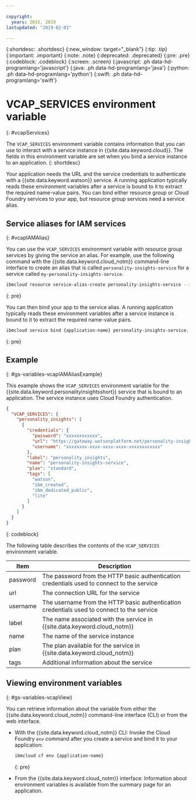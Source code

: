 ```yaml
---

copyright:
  years: 2015, 2019
lastupdated: "2019-02-01"

---
```


{:shortdesc: .shortdesc}
{:new_window: target="_blank"}
{:tip: .tip}
{:important: .important}
{:note: .note}
{:deprecated: .deprecated}
{:pre: .pre}
{:codeblock: .codeblock}
{:screen: .screen}
{:javascript: .ph data-hd-programlang='javascript'}
{:java: .ph data-hd-programlang='java'}
{:python: .ph data-hd-programlang='python'}
{:swift: .ph data-hd-programlang='swift'}

# VCAP\_SERVICES environment variable
{: #vcapServices}

The `VCAP_SERVICES` environment variable contains information that you can use to interact with a service instance in {{site.data.keyword.cloud}}. The fields in this environment variable are set when you bind a service instance to an application.
{: shortdesc}

Your application needs the URL and the service credentials to authenticate with a {{site.data.keyword.watson}} service. A running application typically reads these environment variables after a service is bound to it to extract the required name-value pairs. You can bind either resource group or Cloud Foundry services to your app, but resource group services need a service alias.

## Service aliases for IAM services
{: #vcapIAMAlias}

You can use the `VCAP_SERVICES` environment variable with resource group services by giving the service an alias. For example, use the following command with the {{site.data.keyword.cloud_notm}} command-line interface to create an alias that is called `personality-insights-service` for a service called `my-personality-insights-service`.

```bash
ibmcloud resource service-alias-create personality-insights-service --instance-name my-personality-insights-service
```
{: pre}

You can then bind your app to the service alias. A running application typically reads these environment variables after a service instance is bound to it to extract the required name-value pairs.

```bash
ibmcloud service bind {application-name} personality-insights-service.
```
{: pre}

## Example
{: #gs-variables-vcapIAMAliasExample}

This example shows the `VCAP_SERVICES` environment variable for the {{site.data.keyword.personalityinsightsshort}} service that is bound to an application. The service instance uses Cloud Foundry authentication.

```json
{
  "VCAP_SERVICES": {
    "personality_insights": [
      {
        "credentials": {
          "password": "xxxxxxxxxxxx",
          "url": "https://gateway.watsonplatform.net/personality-insights/api",
          "username": "xxxxxxxx-xxxx-xxxx-xxxx-xxxxxxxxxxxx"
        },
        "label": "personality_insights",
        "name": "personality-insights-service",
        "plan": "standard",
        "tags": [
          "watson",
          "ibm_created",
          "ibm_dedicated_public",
          "lite"
        ]
      }
    ]
  }
}
```
{: codeblock}

The following table describes the contents of the `VCAP_SERVICES` environment variable.

| Item     | Description                                                                                |
|----------|--------------------------------------------------------------------------------------------|
| password | The password from the HTTP basic authentication credentials used to connect to the service |
| url      | The connection URL for the service                                                         |
| username | The username from the HTTP basic authentication credentials used to connect to the service |
| label    | The name associated with the service in {{site.data.keyword.cloud_notm}}                                            |
| name     | The name of the service instance                                                           |
| plan     | The plan available for the service in {{site.data.keyword.cloud_notm}}                                              |
| tags     | Additional information about the service                                                   |

## Viewing environment variables
{: #gs-variables-vcapView}

You can retrieve information about the variable from either the {{site.data.keyword.cloud_notm}} command-line interface (CLI) or from the web interface.

- With the {{site.data.keyword.cloud_notm}} CLI: Invoke the Cloud Foundry `env` command after you create a service and bind it to your application:

    ```bash
    ibmcloud cf env {application-name}
    ```
    {: pre}

- From the {{site.data.keyword.cloud_notm}} interface: Information about environment variables is available from the summary page for an application.
